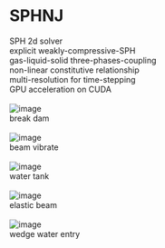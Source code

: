 # SPHNJ
SPH 2d solver<br />
explicit weakly-compressive-SPH<br />
gas-liquid-solid three-phases-coupling<br />
non-linear constitutive relationship<br />
multi-resolution for time-stepping<br />
GPU acceleration on CUDA<br />
<br />
![image](https://github.com/niji127/SPHNJ/assets/152270816/e2c169e2-87fe-48f0-a551-d280d2e05710)<br />
break dam<br />
<br />
![image](https://github.com/niji127/SPHNJ/assets/152270816/494cd291-f998-4547-b927-0825a307bbf3)<br />
beam vibrate<br />
<br />
![image](https://github.com/niji127/SPHNJ/assets/152270816/ac8619fa-c7c5-4d29-8e35-e0673e26821b)<br />
water tank<br />
<br />
![image](https://github.com/niji127/SPHNJ/assets/152270816/178c752d-6fb9-4b60-8cf6-6b115cb2a121)<br />
elastic beam<br />
<br />
![image](https://github.com/niji127/SPHNJ/assets/152270816/bf941d75-3740-4fff-8803-13613343d8b0)<br />
wedge water entry<br />

